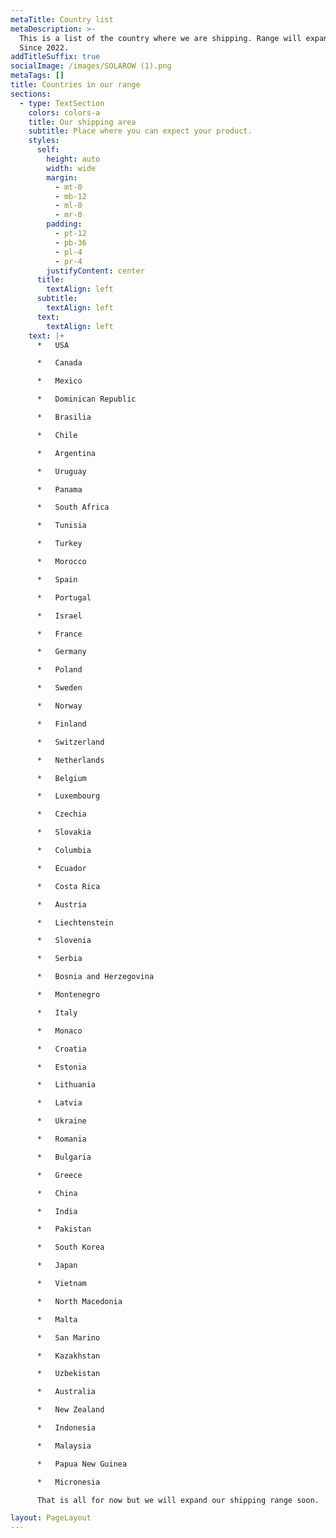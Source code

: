```yaml
---
metaTitle: Country list
metaDescription: >-
  This is a list of the country where we are shipping. Range will expand soon.
  Since 2022.
addTitleSuffix: true
socialImage: /images/SOLAROW (1).png
metaTags: []
title: Countries in our range
sections:
  - type: TextSection
    colors: colors-a
    title: Our shipping area
    subtitle: Place where you can expect your product.
    styles:
      self:
        height: auto
        width: wide
        margin:
          - mt-0
          - mb-12
          - ml-0
          - mr-0
        padding:
          - pt-12
          - pb-36
          - pl-4
          - pr-4
        justifyContent: center
      title:
        textAlign: left
      subtitle:
        textAlign: left
      text:
        textAlign: left
    text: |+
      *   USA

      *   Canada

      *   Mexico

      *   Dominican Republic

      *   Brasilia

      *   Chile

      *   Argentina

      *   Uruguay

      *   Panama

      *   South Africa

      *   Tunisia

      *   Turkey

      *   Morocco

      *   Spain

      *   Portugal

      *   Israel

      *   France

      *   Germany

      *   Poland

      *   Sweden

      *   Norway

      *   Finland

      *   Switzerland

      *   Netherlands

      *   Belgium

      *   Luxembourg

      *   Czechia

      *   Slovakia

      *   Columbia

      *   Ecuador

      *   Costa Rica

      *   Austria

      *   Liechtenstein

      *   Slovenia

      *   Serbia

      *   Bosnia and Herzegovina

      *   Montenegro

      *   Italy

      *   Monaco

      *   Croatia

      *   Estonia

      *   Lithuania

      *   Latvia

      *   Ukraine

      *   Romania

      *   Bulgaria

      *   Greece

      *   China

      *   India

      *   Pakistan

      *   South Korea

      *   Japan

      *   Vietnam

      *   North Macedonia

      *   Malta

      *   San Marino

      *   Kazakhstan

      *   Uzbekistan

      *   Australia

      *   New Zealand

      *   Indonesia

      *   Malaysia

      *   Papua New Guinea

      *   Micronesia

      That is all for now but we will expand our shipping range soon.

layout: PageLayout
---
```

